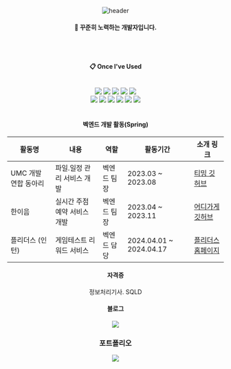 <div align="center"> 
  
![header](https://capsule-render.vercel.app/api??text=kimjiheeGithub&type=Soft)

  
####  :wave: 꾸준히 노력하는 개발자입니다.

  
 <br/>
 <br/>
  
####  :clipboard: Once I've Used 
  
 <br/>
  
<img src="https://img.shields.io/badge/JAVA-007396?style=for-the-badge&logo=Java&logoColor=white">
<img src="https://img.shields.io/badge/JavaScript-F7DF1E?style=for-the-badge&logo=JavaScript&logoColor=white">
<img src="https://img.shields.io/badge/Spring-6DB33F?style=for-the-badge&logo=Spring&logoColor=white">
<img src="https://img.shields.io/badge/HTML5-E34F26?style=for-the-badge&logo=HTML5&logoColor=white">
<img src="https://img.shields.io/badge/CSS3-1572B6?style=for-the-badge&logo=CSS3&logoColor=white"> <br>
<img src="https://img.shields.io/badge/MySQL-4479A1?style=for-the-badge&logo=MySQL&logoColor=white">
<img src="https://img.shields.io/badge/Oracle-F80000?style=for-the-badge&logo=Oracle&logoColor=white"> 
<img src="https://img.shields.io/badge/aws-232F3E?style=for-the-badge&logo=Amazon aws&logoColor=white">
<img src="https://img.shields.io/badge/Eclipse-2C2255?style=for-the-badge&logo=Eclipse%20IDE&logoColor=white">
<img src="https://img.shields.io/badge/github-181717?style=for-the-badge&logo=github&logoColor=white">
<img src="https://img.shields.io/badge/Kotlin-181717?style=for-the-badge&logo=Kotlin&logoColor=white">


 
   <br/>
   <br/>
 
#### 벡엔드 개발 활동(Spring)

| 활동명                              | 내용                               | 역할                | 활동기간           | 소개 링크                      |
|-----------------------------------|-----------------------------------|---------------------|---------------------|-------------------------------|
| UMC 개발 연합 동아리 | 파일.일정 관리 서비스 개발          | 벡엔드 팀장         | 2023.03 ~ 2023.08 |   [티밍 깃허브](https://github.com/UmcTeaming/BackEnd)                            |
| 한이음                                | 실시간 주점 예약 서비스 개발 | 벡엔드 팀장         | 2023.04 ~ 2023.11 | [어디가게 깃허브](https://github.com/hanium-where2go/where2go-backend)                              |
| 플리더스 (인턴)              | 게임테스트 리워드 서비스             | 벡엔드 담당         | 2024.04.01 ~   2024.04.17       | [플리더스 홈페이지](https://www.plithus.kr/) |




#### 자격증 

정보처리기사. SQLD 

#### 블로그
 <a href="https://velog.io/@glp0509/posts"><img src="https://img.shields.io/badge/Tech%20Blog-11B48A?style=flat-square&logo=Vimeo&logoColor=white&link=https://velog.io/@zaman17"/></a>

### 포트폴리오 
 <a href="https://stupendous-rake-1b3.notion.site/29d72a9034a048fabf4be9a2001b5f55?pvs=4"><img src="https://img.shields.io/badge/Notion-3776AB?style=for-the-badge&logo=Notion&logoColor=white">
  
</div>



